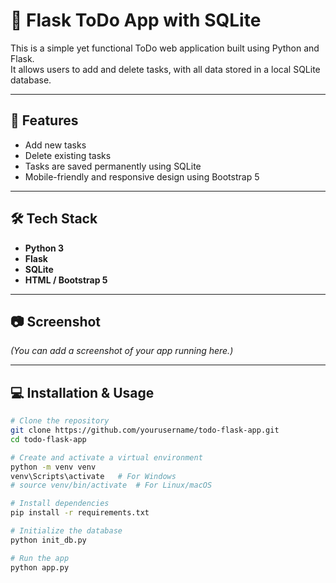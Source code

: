 # 📝 Flask ToDo App with SQLite

This is a simple yet functional ToDo web application built using Python and Flask.  
It allows users to add and delete tasks, with all data stored in a local SQLite database.

---

## 🚀 Features

- Add new tasks
- Delete existing tasks
- Tasks are saved permanently using SQLite
- Mobile-friendly and responsive design using Bootstrap 5

---

## 🛠️ Tech Stack

- **Python 3**
- **Flask**
- **SQLite**
- **HTML / Bootstrap 5**

---

## 📷 Screenshot

*(You can add a screenshot of your app running here.)*

---

## 💻 Installation & Usage

```bash
# Clone the repository
git clone https://github.com/yourusername/todo-flask-app.git
cd todo-flask-app

# Create and activate a virtual environment
python -m venv venv
venv\Scripts\activate   # For Windows
# source venv/bin/activate  # For Linux/macOS

# Install dependencies
pip install -r requirements.txt

# Initialize the database
python init_db.py

# Run the app
python app.py
